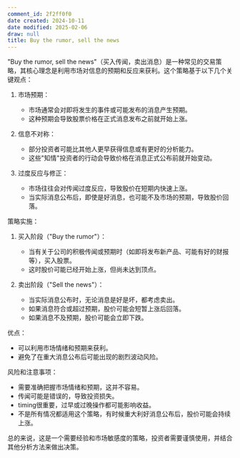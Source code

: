 ```yaml
---
comment_id: 2f2ff0f0
date created: 2024-10-11
date modified: 2025-02-06
draw: null
title: Buy the rumor, sell the news
---
```

"Buy the rumor, sell the news"（买入传闻，卖出消息）是一种常见的交易策略，其核心理念是利用市场对信息的预期和反应来获利。这个策略基于以下几个关键观点：

1. 市场预期：
   - 市场通常会对即将发生的事件或可能发布的消息产生预期。
   - 这种预期会导致股票价格在正式消息发布之前就开始上涨。

2. 信息不对称：
   - 部分投资者可能比其他人更早获得信息或有更好的分析能力。
   - 这些"知情"投资者的行动会导致价格在消息正式公布前就开始变动。

3. 过度反应与修正：
   - 市场往往会对传闻过度反应，导致股价在短期内快速上涨。
   - 当实际消息公布后，即使是好消息，也可能不及市场的预期，导致股价回落。

策略实施：

1. 买入阶段（"Buy the rumor"）：
   - 当有关于公司的积极传闻或预期时（如即将发布新产品、可能有好的财报等），买入股票。
   - 这时股价可能已经开始上涨，但尚未达到顶点。

2. 卖出阶段（"Sell the news"）：
   - 当实际消息公布时，无论消息是好是坏，都考虑卖出。
   - 如果消息符合或超过预期，股价可能会短暂上涨后回落。
   - 如果消息不及预期，股价可能会立即下跌。

优点：

- 可以利用市场情绪和预期来获利。
- 避免了在重大消息公布后可能出现的剧烈波动风险。

风险和注意事项：

- 需要准确把握市场情绪和预期，这并不容易。
- 传闻可能是错误的，导致投资损失。
- timing很重要，过早或过晚操作都可能影响收益。
- 不是所有情况都适用这个策略，有时候重大利好消息公布后，股价可能会持续上涨。

总的来说，这是一个需要经验和市场敏感度的策略，投资者需要谨慎使用，并结合其他分析方法来做出决策。
